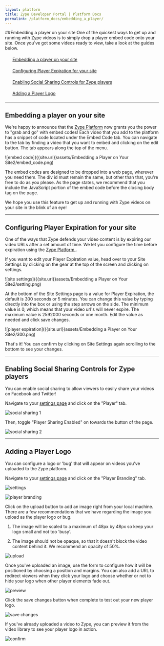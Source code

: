 ```yaml
---
layout: platform
title: Zype Developer Portal | Platform Docs
permalink: /platform_docs/embedding_a_player/
---
```

##Embedding a player on your site
One of the quickest ways to get up and running with Zype videos is to simply drop a player embed code onto your site. Once you've got some videos ready to view, take a look at the guides below.

<div style="width: 100%;">
  <div style="margin: 20px;"><span class="fa fa-file-text" style="margin-right: 4px;"></span>
    <a href="#1">
    Embedding a player on your site</a>
  </div>
  <div style="margin: 20px;"><span class="fa fa-file-text" style="margin-right: 4px;"></span>
  <a href="#2">
  Configuring Player Expiration for your site</a>
  </div>
  <div style="margin: 20px;"><span class="fa fa-file-text" style="margin-right: 4px;"></span>
  <a href="#3">
  Enabling Social Sharing Controls for Zype players</a>
  </div>
  <div style="margin: 20px;"><span class="fa fa-file-text" style="margin-right: 4px;"></span>
  <a href="#4">
  Adding a Player Logo</a>
  </div>
</div>

<hr id="1">

## Embedding a player on your site
We're happy to announce that the [Zype Platform](http://admin.zype.com) now grants you the power to "grab and go" with embed codes! Each video that you add to the platform has a snippet of code located under the Embed Code tab. You can navigate to the tab by finding a video that you want to embed and clicking on the edit button. The tab appears along the top of the menu.

![embed code]({{site.url}}assets/Embedding a Player on Your Site2/embed_code.png)

The embed codes are designed to be dropped into a web page, wherever you need them. The div id must remain the same, but other than that, you're free to do as you please. As the page states, we recommend that you include the JavaScript portion of the embed code before the closing body tag on the page.

We hope you use this feature to get up and running with Zype videos on your site in the blink of an eye!

<hr id="2">

## Configuring Player Expiration for your site

One of the ways that Zype defends your video content is by expiring our video URLs after a set amount of time. We let you configure the time before expiration using the [Zype Platform.](http://admin.zype.com).

If you want to edit your Player Expiration value, head over to your Site Settings by clicking on the gear at the top of the screen and clicking on settings.

![site settings]({{site.url}}assets/Embedding a Player on Your Site2/setting.png)

At the bottom of the Site Settings page is a value for Player Expiration, the default is 300 seconds or 5 minutes. You can change this value by typing directly into the box or using the step arrows on the side. The minimum value is 0, which means that your video url's will never expire. The maximum value is 2592000 seconds or one month. Edit the value as needed and click save changes.  

![player expiration]({{site.url}}assets/Embedding a Player on Your Site2/300.png)

That's it! You can confirm by clicking on Site Settings again scrolling to the bottom to see your changes.

<hr id="3">

## Enabling Social Sharing Controls for Zype players

You can enable social sharing to allow viewers to easily share your videos on Facebook and Twitter!

Navigate to your [settings page](https://admin.zype.com/site/edit) and click on the "Player" tab.

![social sharing 1]({{site.url}}assets/social_sharing/social_sharing_1.png)

Then, toggle "Player Sharing Enabled" on towards the button of the page.

![social sharing 2]({{site.url}}assets/social_sharing/social_sharing_2.png)

<hr id="4">

## Adding a Player Logo

You can configure a logo or 'bug' that will appear on videos you've uploaded to the Zype platform.

Navigate to your [settings page](https://admin.zype.com/site/edit) and click on the "Player Branding" tab.

![settings]({{site.url}}assets/player_logo/settings.png)

![player branding]({{site.url}}assets/player_logo/player_branding.png)

Click on the upload button to add an image right from your local machine. There are a few recommendations that we have regarding the image you upload as the player logo or bug.

1) The image will be scaled to a maximum of 48px by 48px so keep your logo small and not too 'busy'.

2) The image should not be opaque, so that it doesn't block the video content behind it. We recommend an opacity of 50%.

![upload]({{site.url}}assets/player_logo/help.png)

Once you've uploaded an image, use the form to configure how it will be positioned by choosing a position and margins. You can also add a URL to redirect viewers when they click your logo and choose whether or not to hide your logo when other player elements fade out.

![preview]({{site.url}}assets/player_logo/player_logo.png)

Click the save changes button when complete to test out your new player logo.


![save changes]({{site.url}}assets/player_logo/save_changes.png)

If you've already uploaded a video to Zype, you can preview it from the video library to see your player logo in action.


![confirm]({{site.url}}assets/player_logo/confirm.png)
